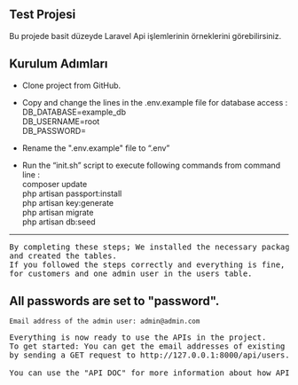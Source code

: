 ## Test Projesi

Bu projede basit düzeyde Laravel Api işlemlerinin örneklerini  görebilirsiniz.

## Kurulum Adımları

- Clone project from GitHub.

- Copy and change the lines in the .env.example file for database access :    <br>
    DB_DATABASE=example_db  <br>
    DB_USERNAME=root  <br>
    DB_PASSWORD=  <br>
- Rename the ".env.example" file to “.env”

- Run the “init.sh” script to execute following commands from command line :   <br>
    composer update  <br>
    php artisan passport:install  <br>
    php artisan key:generate  <br>
    php artisan migrate  <br>
    php artisan db:seed  <br>

<hr>
<pre>
By completing these steps; We installed the necessary packages, made the necessary settings for the database connection,
and created the tables.
If you followed the steps correctly and everything is fine, there should be 3 records created using "factory"
for customers and one admin user in the users table. 
</pre>

## All passwords are set to "password".
 	Email address of the admin user: admin@admin.com

<pre>
Everything is now ready to use the APIs in the project.
To get started: You can get the email addresses of existing users 
by sending a GET request to http://127.0.0.1:8000/api/users.

You can use the "API DOC" for more information about how APIs can be used.
</pre>
